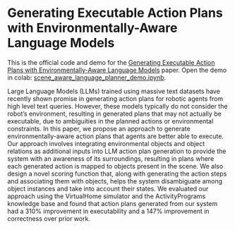 # Generating Executable Action Plans with Environmentally-Aware Language Models

This is the official code and demo for the [Generating Executable Action Plans with Environmentally-Aware Language Models](https://arxiv.org/abs/2210.04964) paper. Open the demo in colab: [scene_aware_language_planner_demo.ipynb](https://colab.research.google.com/drive/1WUtzFrI7pxsLoWs1PjqMZx5ewkBjKzOU?usp=sharing).

Large Language Models (LLMs) trained using massive text datasets have recently shown promise in generating action plans for robotic agents from high level text queries. However, these models typically do not consider the robot’s environment, resulting in generated plans that may not actually be executable, due to ambiguities in the planned actions or environmental constraints. In this paper, we propose an approach to generate environmentally-aware action plans that agents are better able to execute. Our approach involves integrating environmental objects and object relations as additional inputs into LLM action plan generation to provide the system with an awareness of its surroundings, resulting in plans where each generated action is mapped to objects present in the scene. We also design a novel scoring function that, along with generating the action steps and associating them with objects, helps the system disambiguate among object instances and take into account their states. We evaluated our approach using the VirtualHome simulator and the ActivityPrograms knowledge base and found that action plans generated from our system had a 310% improvement in executability and a 147% improvement in correctness over prior work.
